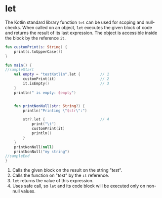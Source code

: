 # let

The Kotlin standard library function `let` can be used for scoping and null-checks. When called on an object, `let` executes the given block of code and returns the result of its last expression.
The object is accessible inside the block by the reference `it`. 

<div class="language-kotlin" theme="idea" data-min-compiler-version="1.3">

```kotlin
fun customPrint(s: String) {
    print(s.toUpperCase())
}

fun main() {
//sampleStart
    val empty = "testKotlin".let {         // 1
        customPrint(it)                    // 2
        it.isEmpty()                       // 3
    }
    println(" is empty: $empty")


    fun printNonNull(str: String?) {
        println("Printing \"$str\":")

        str?.let {                         // 4
            print("\t")
            customPrint(it)
            println()
        }
    }
    printNonNull(null)
    printNonNull("my string") 
//sampleEnd
}
```

</div>

1. Calls the given block on the result on the string "_test_".
2. Calls the function on "_test_" by the `it` reference.
3. `let` returns the value of this expression.
4. Uses safe call, so `let` and its code block will be executed only on non-null values.   
